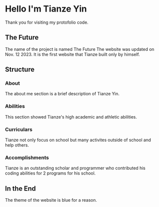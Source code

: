 # Hello I'm Tianze Yin

Thank you for visiting my protofolio code.

## The Future

The name of the project is named The Future
The website was updated on Nov. 12 2023. It is the first website that Tianze built only by himself.

## Structure

### About

The about me section is a brief description of Tianze Yin.

### Abilities

This section showed Tianze's high academic and athletic abilities.

### Curriculars

Tianze not only focus on school but many activites outside of school and help others.

### Accomplishments

Tianze is an outstanding scholar and programmer who contributed his coding abilities for 2 programs for his school.

## In the End

The theme of the website is blue for a reason.
